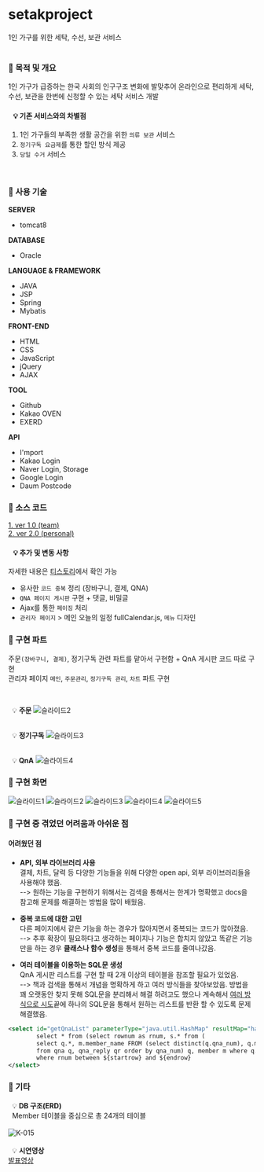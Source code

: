 # setakproject
1인 가구를 위한 세탁, 수선, 보관 서비스  
<br/>


### :pushpin: 목적 및 개요
1인 가구가 급증하는 한국 사회의 인구구조 변화에 발맞추어 온라인으로 편리하게 세탁, 수선, 보관을 한번에 신청할 수 있는 세탁 서비스 개발
#### &nbsp;&nbsp; :bulb: 기존 서비스와의 차별점
1. 1인 가구들의 부족한 생활 공간을 위한 `의류 보관` 서비스
2. `정기구독 요금제`를 통한 할인 방식 제공
3. `당일 수거` 서비스

<br/>

### :pushpin: 사용 기술
__SERVER__  
* tomcat8

__DATABASE__  
* Oracle

__LANGUAGE & FRAMEWORK__  
* JAVA
* JSP
* Spring
* Mybatis

__FRONT-END__  
* HTML
* CSS
* JavaScript
* jQuery
* AJAX

__TOOL__  
* Github
* Kakao OVEN
* EXERD

__API__  
* I'mport
* Kakao Login
* Naver Login, Storage
* Google Login 
* Daum Postcode

### :pushpin: 소스 코드
[1. ver 1.0 (team)](https://github.com/HiddenNPC/setakgom)   
[2. ver 2.0 (personal)](https://github.com/minchoi9509/setakproject)   
#### &nbsp;&nbsp; :bulb: 추가 및 변동 사항  
  자세한 내용은 [티스토리](https://minchoi0912.tistory.com/category/%EB%B9%84%ED%8A%B8%EC%BA%A0%ED%94%84%282019.09~%29)에서 확인 가능  
* 유사한 `코드 중복` 정리 (장바구니, 결제, QNA)  
* `QNA 페이지 게시판` 구현 + 댓글, 비밀글 
* Ajax를 통한 `페이징` 처리
* `관리자 페이지` > 메인 오늘의 일정 fullCalendar.js, `메뉴` 디자인   

### :pushpin: 구현 파트

주문`(장바구니, 결제)`, 정기구독 관련 파트를 맡아서 구현함 + QnA 게시판 코드 따로 구현    
관리자 페이지 `메인`, `주문관리`, `정기구독 관리`, `차트` 파트 구현    

<br/>

&nbsp; :bulb: __주문__
![슬라이드2](https://user-images.githubusercontent.com/53928609/83320063-d0bf5300-a27e-11ea-990e-4666341a0cfa.PNG)   
<br/>

&nbsp; :bulb: __정기구독__
![슬라이드3](https://user-images.githubusercontent.com/53928609/83320086-0cf2b380-a27f-11ea-98b0-81b9b38226e1.PNG)    
<br/>

&nbsp; :bulb: __QnA__
![슬라이드4](https://user-images.githubusercontent.com/53928609/83320088-1714b200-a27f-11ea-8133-0e1ab480a051.PNG)

### :pushpin: 구현 화면
![슬라이드1](https://user-images.githubusercontent.com/53928609/84728583-8226ee00-afcc-11ea-92ec-5e060c9c4b11.PNG)
![슬라이드2](https://user-images.githubusercontent.com/53928609/84728591-8521de80-afcc-11ea-80a4-6da9e5fa2c82.PNG)
![슬라이드3](https://user-images.githubusercontent.com/53928609/84728596-86eba200-afcc-11ea-8f4d-19ae91aa94d5.PNG)
![슬라이드4](https://user-images.githubusercontent.com/53928609/84728601-88b56580-afcc-11ea-938a-d8a73f511de2.PNG)
![슬라이드5](https://user-images.githubusercontent.com/53928609/84728611-8b17bf80-afcc-11ea-8499-a884a7280439.PNG)


### :pushpin: 구현 중 겪었던 어려움과 아쉬운 점
#### 어려웠던 점
 * __API, 외부 라이브러리 사용__   
결제, 차트, 달력 등 다양한 기능들을 위해 다양한 open api, 외부 라이브러리들을 사용해야 했음.   
--> 원하는 기능을 구현하기 위해서는 검색을 통해서는 한계가 명확했고 docs을 참고해 문제를 해결하는 방법을 많이 배웠음.   

* __중복 코드에 대한 고민__   
다른 페이지에서 같은 기능을 하는 경우가 많아지면서 중복되는 코드가 많아졌음.   
--> 추후 확장이 필요하다고 생각하는 페이지나 기능은 합치지 않았고 똑같은 기능만을 하는 경우 **클래스나 함수 생성**을 통해서 중복 코드를 줄여나갔음.   

* __여러 테이블을 이용하는 SQL문 생성__   
QnA 게시판 리스트를 구현 할 때 2개 이상의 테이블을 참조할 필요가 있었음.    
--> 책과 검색을 통해서 개념을 명확하게 하고 여러 방식들을 찾아보았음. 방법을 꽤 오랫동안 찾지 못해 SQL문을 분리해서 해결 하려고도 했으나 계속해서 [여러 방식으로 시도](https://minchoi0912.tistory.com/86?category=862541)끝에 하나의 SQL문을 통해서 원하는 리스트를 반환 할 수 있도록 문제 해결했음.    
```xml
<select id="getQnaList" parameterType="java.util.HashMap" resultMap="hashmapVO">
		select * from (select rownum as rnum, s.* from (
		select q.*, m.member_name FROM (select distinct(q.qna_num), q.member_id, q.qna_type,  q.order_num, q.qna_title, q.qna_content,      q.qna_date, .qna_file, q.qna_check, q.qna_scr, q.qna_pass, (select count(*) from qna_reply where qna_num = q.qna_num) as reply_cnt 
		from qna q, qna_reply qr order by qna_num) q, member m where q.member_id = m.member_id ORDER BY qna_num desc) s)
		where rnum between ${startrow} and ${endrow}
</select>
```


### :pushpin: 기타
&nbsp; :bulb: __DB 구조(ERD)__  
&nbsp; Member 테이블을 중심으로 총 24개의 테이블  
<br/>
![K-015](https://user-images.githubusercontent.com/53928609/80271271-be8b4b80-86f9-11ea-9fd9-c8d2ddd1ceb7.png)  
<br/>
&nbsp; :bulb: __시연영상__  
[발표영상](https://youtu.be/PH6KO_epTbw)
